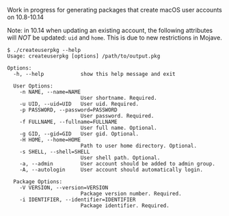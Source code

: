 Work in progress for generating packages that create macOS user accounts on
10.8-10.14

Note: in 10.14 when updating an existing account, the following attributes will _NOT_ be updated: `uid` and `home`. This is due to new restrictions in Mojave.

```
$ ./createuserpkg --help
Usage: createuserpkg [options] /path/to/output.pkg

Options:
  -h, --help            show this help message and exit

  User Options:
    -n NAME, --name=NAME
                        User shortname. Required.
    -u UID, --uid=UID   User uid. Required.
    -p PASSWORD, --password=PASSWORD
                        User password. Required.
    -f FULLNAME, --fullname=FULLNAME
                        User full name. Optional.
    -g GID, --gid=GID   User gid. Optional.
    -H HOME, --home=HOME
                        Path to user home directory. Optional.
    -s SHELL, --shell=SHELL
                        User shell path. Optional.
    -a, --admin         User account should be added to admin group.
    -A, --autologin     User account should automatically login.

  Package Options:
    -V VERSION, --version=VERSION
                        Package version number. Required.
    -i IDENTIFIER, --identifier=IDENTIFIER
                        Package identifier. Required.

```

